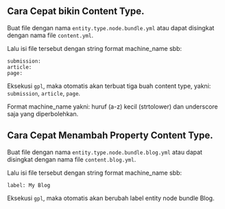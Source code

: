 
## Cara Cepat bikin Content Type.

Buat file dengan nama `entity.type.node.bundle.yml` atau dapat disingkat dengan
nama file `content.yml`.

Lalu isi file tersebut dengan string format machine_name sbb:

```
submission:
article:
page:
```

Eksekusi `gpl`, maka otomatis akan terbuat tiga buah content type,
yakni: `submission`, `article`, `page`.

Format machine_name yakni: huruf (a-z) kecil (strtolower) dan
underscore saja yang diperbolehkan.

## Cara Cepat Menambah Property Content Type.

Buat file dengan nama `entity.type.node.bundle.blog.yml` atau dapat disingkat dengan
nama file `content.blog.yml`.

Lalu isi file tersebut dengan string format machine_name sbb:

```
label: My Blog
```

Eksekusi `gpl`, maka otomatis akan berubah label entity node bundle Blog.
